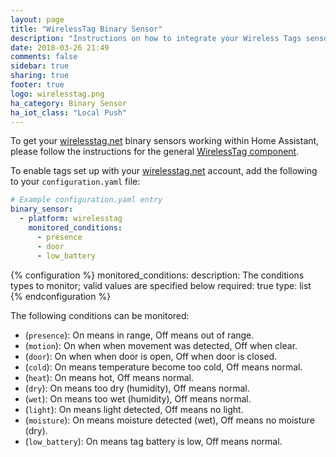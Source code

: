```yaml
---
layout: page
title: "WirelessTag Binary Sensor"
description: "Instructions on how to integrate your Wireless Tags sensors within Home Assistant."
date: 2018-03-26 21:49
comments: false
sidebar: true
sharing: true
footer: true
logo: wirelesstag.png
ha_category: Binary Sensor
ha_iot_class: "Local Push"
---
```


To get your [wirelesstag.net](http://wirelesstag.net) binary sensors working within Home Assistant, please follow the instructions for the general [WirelessTag component](/components/wirelesstag).

To enable tags set up with your [wirelesstag.net](http://wirelesstag.net) account, add the following to your `configuration.yaml` file:

```yaml
# Example configuration.yaml entry
binary_sensor:
  - platform: wirelesstag
    monitored_conditions:
      - presence
      - door
      - low_battery
```

{% configuration %}
  monitored_conditions:
    description: The conditions types to monitor; valid values are specified below
    required: true
    type: list
{% endconfiguration %}

The following conditions can be monitored:

* (`presence`): On means in range, Off means out of range.
* (`motion`): On when when movement was detected, Off when clear.
* (`door`): On when when door is open, Off when door is closed.
* (`cold`): On means temperature become too cold, Off means normal.
* (`heat`): On means hot, Off means normal.
* (`dry`): On means too dry (humidity), Off means normal.
* (`wet`): On means too wet (humidity), Off means normal.
* (`light`): On means light detected, Off means no light.
* (`moisture`): On means moisture detected (wet), Off means no moisture (dry).
* (`low_battery`): On means tag battery is low, Off means normal.